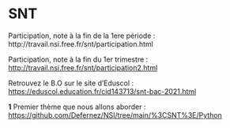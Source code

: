 <h1>SNT</h1>
Participation, note à la fin de la 1ere période : http://travail.nsi.free.fr/snt/participation.html

Participation, note à la fin du 1er trimestre : http://travail.nsi.free.fr/snt/participation2.html

Retrouvez le B.O sur le site d’Eduscol : https://eduscol.education.fr/cid143713/snt-bac-2021.html

**1** Premier thème que nous allons aborder : https://github.com/Defernez/NSI/tree/main/%3CSNT%3E/Python
  
